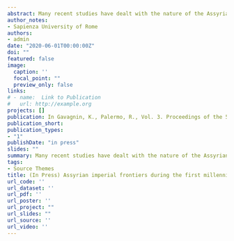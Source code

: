 ```yaml
---
abstract: Many recent studies have dealt with the nature of the Assyrian imperial frontiers, demonstrating how diversified they have been through time and space, with cases such as Khabur and Upper Tigris regions. On the other hand, the Assyrian periphery along the Iraqi middle Euphrates – ancient region of Suḫu – is archaeologically less known. The archaeological investigations before the construction of the Haditha Dam revealed many sites datable to the Iron Age, some of which seemed to have a marked military nature. The region was therefore seen as a seat for fortresses of the Assyrian Empire. The present paper, through a preliminary analysis of the material culture of the sites, the settlement pattern using GIS and satellite images, aims to suggest a more multi-faced nature of the settlement in the region.
author_notes:
- Sapienza University of Rome
authors:
- admin
date: "2020-06-01T00:00:00Z"
doi: ""
featured: false
image:
  caption: ''
  focal_point: ""
  preview_only: false
links:
# - name:  Link to Publication
#   url: http://example.org
projects: []
publication: In Gavagnin, K., Palermo, R., Vol. 3. Proceedings of the 5th Broadening Horizons Conference (Udine 5-8 June 2017), Trieste
publication_short: 
publication_types:
- "1"
publishDate: "in press"
slides: ""
summary: Many recent studies have dealt with the nature of the Assyrian imperial frontiers, demonstrating how diversified they have been through time and space, with cases such as Khabur and Upper Tigris regions. On the other hand, the Assyrian periphery along the Iraqi middle Euphrates – ancient region of Suḫu – is archaeologically less known.
tags:
- Source Themes
title: (In Press) Assyrian imperial frontiers during the first millennium BC - the case of the Iraqi Middle Euphrates
url_code: ''
url_dataset: ''
url_pdf: ''
url_poster: ''
url_project: ""
url_slides: ""
url_source: ''
url_video: ''
---
```



